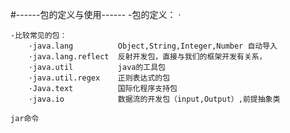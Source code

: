 #------包的定义与使用------
    -包的定义：
        ·
        
    -比较常见的包：
        ·java.lang          Object,String,Integer,Number 自动导入
        ·java.lang.reflect  反射开发包，直接与我们的框架开发有关系，
        ·java.util          java的工具包
        ·java.util.regex    正则表达式的包
        ·Java.text          国际化程序支持包
        ·java.io            数据流的开发包（input,Output）,前提抽象类
        
    jar命令
        